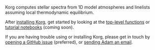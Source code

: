 Korg computes stellar spectra from 1D model atmospheres and linelists assuming local thermodynamic equilibrium.

After [installing Korg](./install), get started by looking at the [top-level functions](./API) or [tutorial notebooks]() (coming soon).

If you are having trouble using or installing Korg, please get in touch by [opening a GitHub issue](https://github.com/ajwheeler/Korg.jl/issues) (preferred), or [sending Adam an email](mailto:a.wheeler@columbia.edu).

